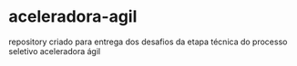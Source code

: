 # aceleradora-agil
repository criado para entrega dos desafios da etapa técnica do processo seletivo aceleradora ágil
